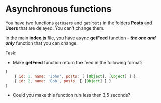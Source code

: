 <h1>Asynchronous functions</h1>

You have two functions `getUsers` and `getPosts` in the folders **Posts** and **Users** that are delayed. You can't change them.

In the main **index.js** file, you have async **getFeed** function - **_the one and only_** function that you can change.

Task:
- Make **getFeed** function return the feed in the following format:
```js
[
    { id: 1, name: 'John', posts: [ [Object], [Object] ] },
    { id: 2, name: 'Bob', posts: [ [Object] ] }
]
```
- Could you make this function run less then 3.5 seconds?
